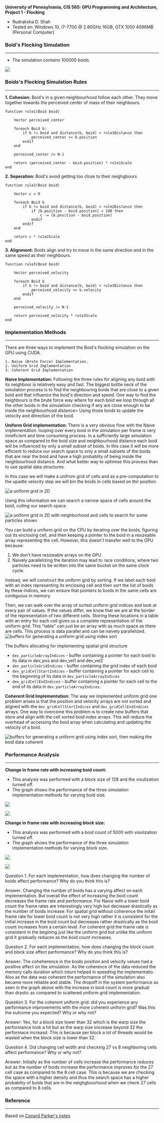 **University of Pennsylvania, CIS 565: GPU Programming and Architecture,
Project 1 - Flocking**

* Rudraksha D. Shah
* Tested on: Windows 10, i7-7700 @ 2.80GHz 16GB, GTX 1050 4096MB (Personal Computer)

### Boid's Flocking Simulation
-----------------------------

- The simulation contains 100000 boids.

![](images/FlockingSim.gif)

### Boids's Flocking Simulation Rules

------------------------------------
__1. Cohesion:__ Boid's in a given neighbourhood follow each other. They move together towards the perceived center of mass of their neighbours.

```
function rule1(Boid boid)

    Vector perceived_center

    foreach Boid b:
        if b != boid and distance(b, boid) < rule1Distance then
            perceived_center += b.position
        endif
    end

    perceived_center /= N-1

    return (perceived_center - boid.position) * rule1Scale
end
```

__2. Seperation:__ Boid's avoid getting too close to their neighgbours

```
function rule2(Boid boid)

    Vector c = 0

    foreach Boid b
        if b != boid and distance(b, boid) < rule2Distance then
            if |b.position - boid.position| < 100 then
                c -= (b.position - boid.position)
            endif
        endif
    end

    return c * rule2Scale
end
```

__3. Alignment:__ Boids align and try to move in the same direction and in the same speed as their neighbours. 

```
function rule3(Boid boid)

    Vector perceived_velocity

    foreach Boid b
        if b != boid and distance(b, boid) < rule3Distance then
            perceived_velocity += b.velocity
        endif
    end

    perceived_velocity /= N-1

    return perceived_velocity * rule3Scale
end
```

### Implementation Methods
-----------------------------------
There are three ways to implement the Boid's flocking simulation on the GPU using CUDA.
    
    1. Naive (Brute Force) Implementation. 
    2. Uniform Grid Implementation
    3. Coherent Grid Implementation

__Naive Implementation:__  Following the three rules for aligning any boid with its neighbour is relatively easy and fast. The biggest bottle neck of the simulation process is to find the neighbouring boids that are close to a given boid and that influence the boid's direction and speed. One way to find the neighbours is the brute force way where for each boid we loop through all the other boids in the simulatioin checking if any are close enough to be inside the neighbourhood distance> Using those boids to update the velocity and ditrection of the boid.

__Uniform Grid implementation:__ There is a very obvious flow with the Naive implementation. looping over every boid in the simulation per frame is very inneficient and time consuming process. In a sufficiently large simulation space as compared to the boid size and neighbourhood distance each boid will be influenced by only a small subset of boids. In this case it will be more efficient to reduce our search space to only a small subsets of the boids that are near the boid and have a high probablity of being inside the neighbourhood distance. And what better way to optimise this process than to use spatial data structures. 

In this case we will make a unifrom grid of cells and as a pre-computation to the upadte velocity step we will bin the boids in cells based on thir position. 

![a uniform grid in 2D](images/Boids%20Ugrid%20base.png)

Using this information we can search a narrow space of cells around the boid, culling our search space.

![a uniform grid in 2D with neighborhood and cells to search for some particles shown](images/Boids%20Ugrid%20neighbor%20search%20shown.png)

You can build a uniform grid on the CPU by iterating over the boids, figuring out
its enclosing cell, and then keeping a pointer to the boid in a resizeable
array representing the cell. However, this doesn't transfer well to the GPU
because:

1. We don't have resizeable arrays on the GPU
2. Naively parallelizing the iteration may lead to race conditions, where two
particles need to be written into the same bucket on the same clock cycle.

Instead, we will construct the uniform grid by sorting. If we label each boid
with an index representing its enclosing cell and then sort the list of
boids by these indices, we can ensure that pointers to boids in the same cells
are contiguous in memory.

Then, we can walk over the array of sorted uniform grid indices and look at
every pair of values. If the values differ, we know that we are at the border
of the representation of two different cells. Storing these locations in a table
with an entry for each cell gives us a complete representation of the uniform
grid. This "table" can just be an array with as much space as there are cells.
This process is data parallel and can be naively parallelized.
![buffers for generating a uniform grid using index sort](images/Boids%20Ugrids%20buffers%20naive.png)

The buffers allocating for implementing spatial grid structure

- `dev_particleArrayIndices` - buffer containing a pointer for each boid to its
data in dev_pos and dev_vel1 and dev_vel2
- `dev_particleGridIndices` - buffer containing the grid index of each boid
- `dev_gridCellStartIndices` - buffer containing a pointer for each cell to the
beginning of its data in `dev_particleArrayIndices`
- `dev_gridCellEndIndices` - buffer containing a pointer for each cell to the
end of its data in `dev_particleArrayIndices`.

__Coherent Grid Implementation:__  The way we implemented uniform grid one problem arises is that the position and velocity arrays are not sorted and aligned with the `dev_gridCellStartIndices` and `dev_gridCellEndIndices` arrays. One way to overcome this problem is to create new buffers that store and align with the cell sorted boid index arrays. This will reduce the overhead of accessing the boid array when calculating and updating the velocity of a boid.

![buffers for generating a uniform grid using index sort, then making the boid data coherent](images/Boids%20Ugrids%20buffers%20data%20coherent.png)

### Performance Analysis
--------------------------------------


__Change in frame rate with increasing boid count:__

- This analysis was performed with a block size of 128 and the visulization turned off.
- The graph shows the performance of the three simulation implementation methods for varying boid size.

![](images/BoidCoundSheet.PNG) 

![](images/chartBC.png)

__Change in frame rate with increasing block size:__

- This analysis was performed with a boid count of 5000 with visulization turned off.
- The graph shows the performance of the three simulation implementation methods for varying block size.

![](images/BlockSizeSheet.PNG)

![](images/chartBS.png)

Question 1. For each implementation, how does changing the number of boids affect performance? Why do you think this is?

Answer: Changing the number of boids has a varying affect on each implementation. But overall the effect of increasing the boid count decreases the frame rate and performance. For Naive with a lower boid count the frame rates are interestingly very high but decrease drastically as the number of boids increase. For spatial grid without coherence the initail frame rate for lower boid count is not very high rather it is consistent for the initial increase in the boid count but decreases rather drastically as the boid count increases from a certain level. For coherent grid the frame rate is consistent in the begining just like the uniform grid but unlike the uniform grid it gradually reduces as the boid count increases.

Question 2. For each implementation, how does changing the block count and block size affect performance? Why do you think this is?

Answer: The coheherence in the boids position and velocity values had a positive affect on the simulation. As the coherence of the data reduced the memory calls duration which inturn helped in speeding the implementatio. Also as the data was coherent the performance of the simulation also became more reliable and stable. The dropoff in the system performance as seen in the graph above with the increase in boid count is more gradual than drastic as compared to scattered uniform grid implementation.

Question 3. For the coherent uniform grid: did you experience any performance improvements with the more coherent uniform grid? Was this the outcome you expected? Why or why not?

Answer: Yes, for a block size lower than 32 which is the warp size the performance took a hit but as the warp size inicrease beyond 32 the performace increasd. This is because per block a lot of threads would be wasted when the block size is lower than 32.

Question 4. Did changing cell width and checking 27 vs 8 neighboring cells affect performance? Why or why not?

Answer: Initially as the number of cells increase the performance reduces but as the number of boids increase the performance improves for the 27 cell case as compared to the 8 cell case. This is because we are checking the space with a higher density and thus the search space has a higher probablity of boids that are in the neighgbourhood when we check 27 cells as compared to 8 cells.

### Reference
--------------------------------------
Based on [Conard Parker's notes](http://www.vergenet.net/~conrad/boids/pseudocode.html)
